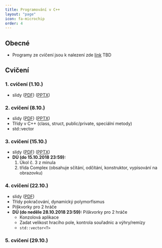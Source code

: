 ```yaml
---
title: Programování v C++
layout: "page"
icon: fa-microchip
order: 4
---
```


## Obecné
- Programy ze cvičení jsou k nalezení zde [link](https://github.com/fan1x/teaching-cpp-2018_19)
TBD

## Cvičení
### 1. cvičení (1.10.)
- slidy ([PDF](data/cpp/cv1/cpp_cv1.pdf)) ([PPTX](data/cpp/cv1/cpp_cv1.pptx))


### 2. cvičení (8.10.)
- slidy ([PDF](data/cpp/cv2/cpp_cv2.pdf)) ([PPTX](data/cpp/cv2/cpp_cv2.pptx))
- Třídy v C++ (class, struct, public/private, speciální metody)
- std::vector<T>

### 3. cvičení (15.10.)
- slidy ([PDF](data/cpp/cv3/cpp_cv3.pdf)) ([PPTX](data/cpp/cv3/cpp_cv3.pptx))
- **DÚ (do 15.10.2018 23:59):** 
    1. Úkol č. 3 z minula
	2. třída Complex (obsahuje sčítání, odčítání, konstruktor, vypisování na obrazovku)

### 4. cvičení (22.10.)
- slidy ([PDF](data/cpp/cv4/cpp_cv4.pdf))
- Třídy pokračování, dynamický polymorfismus
- Piškvorky pro 2 hráče
- **DÚ (do neděle 28.10.2018 23:59):** Piškvorky pro 2 hráče
  - Konzolová aplikace
  - Zadat velikost hracího pole, kontrola souřadnic a výhry/remízy
  - `std::vector<T>`

### 5. cvičení (29.10.)
